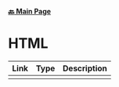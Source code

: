 **[:back: Main Page](README.md/)**

# HTML

| Link | Type | Description |
| ---- | ---- | ----------- |
| []() |      |             |

